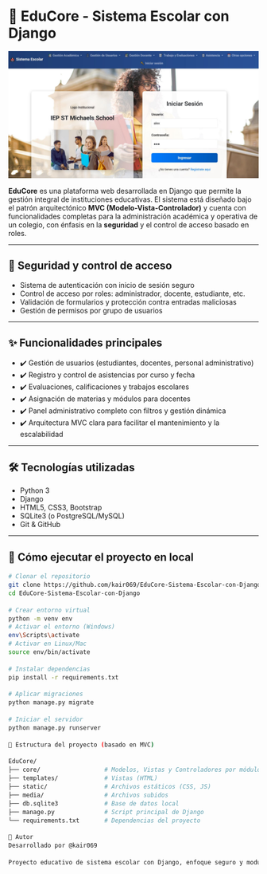 # 🏫 EduCore - Sistema Escolar con Django

![EduCore Screenshot](https://github.com/kair069/EduCore-Sistema-Escolar-con-Django/blob/main/codeedu.JPG)

**EduCore** es una plataforma web desarrollada en Django que permite la gestión integral de instituciones educativas. El sistema está diseñado bajo el patrón arquitectónico **MVC (Modelo-Vista-Controlador)** y cuenta con funcionalidades completas para la administración académica y operativa de un colegio, con énfasis en la **seguridad** y el control de acceso basado en roles.

---

## 🔐 Seguridad y control de acceso

- Sistema de autenticación con inicio de sesión seguro
- Control de acceso por roles: administrador, docente, estudiante, etc.
- Validación de formularios y protección contra entradas maliciosas
- Gestión de permisos por grupo de usuarios

---

## ✨ Funcionalidades principales

- ✔️ Gestión de usuarios (estudiantes, docentes, personal administrativo)
- ✔️ Registro y control de asistencias por curso y fecha
- ✔️ Evaluaciones, calificaciones y trabajos escolares
- ✔️ Asignación de materias y módulos para docentes
- ✔️ Panel administrativo completo con filtros y gestión dinámica
- ✔️ Arquitectura MVC clara para facilitar el mantenimiento y la escalabilidad

---

## 🛠️ Tecnologías utilizadas

- Python 3
- Django
- HTML5, CSS3, Bootstrap
- SQLite3 (o PostgreSQL/MySQL)
- Git & GitHub

---

## 🚀 Cómo ejecutar el proyecto en local

```bash
# Clonar el repositorio
git clone https://github.com/kair069/EduCore-Sistema-Escolar-con-Django.git
cd EduCore-Sistema-Escolar-con-Django

# Crear entorno virtual
python -m venv env
# Activar el entorno (Windows)
env\Scripts\activate
# Activar en Linux/Mac
source env/bin/activate

# Instalar dependencias
pip install -r requirements.txt

# Aplicar migraciones
python manage.py migrate

# Iniciar el servidor
python manage.py runserver

📂 Estructura del proyecto (basado en MVC)

EduCore/
├── core/                  # Modelos, Vistas y Controladores por módulo
├── templates/             # Vistas (HTML)
├── static/                # Archivos estáticos (CSS, JS)
├── media/                 # Archivos subidos
├── db.sqlite3             # Base de datos local
├── manage.py              # Script principal de Django
└── requirements.txt       # Dependencias del proyecto

📌 Autor
Desarrollado por @kair069

Proyecto educativo de sistema escolar con Django, enfoque seguro y modular

